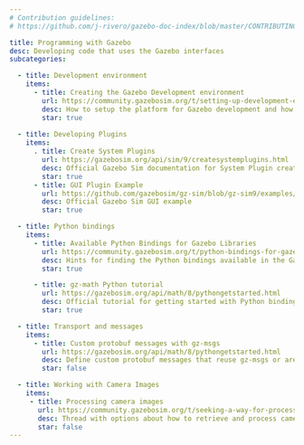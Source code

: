 ```yaml
---
# Contribution guidelines:
# https://github.com/j-rivero/gazebo-doc-index/blob/master/CONTRIBUTING.md

title: Programming with Gazebo
desc: Developing code that uses the Gazebo interfaces
subcategories:

  - title: Development environment
    items:
      - title: Creating the Gazebo Development environment
        url: https://community.gazebosim.org/t/setting-up-development-environment-for-making-changes-on-gz-sim-gz-math-gz-sensors/3725/2
        desc: How to setup the platform for Gazebo development and how to install the required dependencies
        star: true
  
  - title: Developing Plugins
    items:
      . title: Create System Plugins
        url: https://gazebosim.org/api/sim/9/createsystemplugins.html
        desc: Official Gazebo Sim documentation for System Plugin creation
        star: true
      - title: GUI Plugin Example
        url: https://github.com/gazebosim/gz-sim/blob/gz-sim9/examples/plugin/gui_system_plugin/README.md
        desc: Official Gazebo Sim GUI example
        star: true        

  - title: Python bindings
    items:
      - title: Available Python Bindings for Gazebo Libraries
        url: https://community.gazebosim.org/t/python-bindings-for-gazebo-ignition/360/15?u=jrivero
        desc: Hints for finding the Python bindings available in the Gazebo libraries
        star: true

      - title: gz-math Python tutorial
        url: https://gazebosim.org/api/math/8/pythongetstarted.html
        desc: Official tutorial for getting started with Python bindings for gz-math
        star: true

  - title: Transport and messages
    items:
      - title: Custom protobuf messages with gz-msgs
        url: https://gazebosim.org/api/math/8/pythongetstarted.html
        desc: Define custom protobuf messages that reuse gz-msgs or are hosted in an external repository
        star: false

  - title: Working with Camera Images
    items:
     - title: Processing camera images
       url: https://community.gazebosim.org/t/seeking-a-way-for-processing-gazebo-garden-camera-sensor-data-without-ros/2604/
       desc: Thread with options about how to retrieve and process camera images
       star: false
---
```

